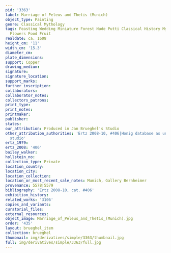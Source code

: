 ```yaml
---
pid: '3363'
label: Marriage of Peleus and Thetis (Munich)
object_type: Painting
genre: Classical Mythology
tags: Feasting Wedding Miniature Forest Nude Putti Classical History Mythological
  Flowers Food Fruit
realdate: ca. 1608
height_cm: '11'
width_cm: '15.3'
diameter_cm: 
plate_dimensions: 
support: Copper
drawing_medium: 
signature: 
signature_location: 
support_marks: 
further_inscription: 
collaborators: 
collaborator_notes: 
collectors_patrons: 
print_type: 
print_notes: 
printmaker: 
publisher: 
states: 
our_attribution: Produced in Jan Brueghel's Studio
other_attribution_authorities: 'Ertz 2008-10, #406|Honig database as uncertain, possibly
  studio'
ertz_1979: 
ertz_2008: '406'
bailey_walker: 
hollstein_no: 
collection_type: Private
location_country: 
location_city: 
location_collection: 
location_or_most_recent_sale_notes: Munich, Gallery Bernheimer
provenance: 5578|5579
bibliography: 'Ertz 2008-10, cat. #406'
exhibition_history: 
related_works: '3106'
copies_and_variants: 
curatorial_files: 
external_resources: 
object_image: Marriage_of_Peleus_and_Thetis_(Munich).jpg
order: '435'
layout: brueghel_item
collection: brueghel
thumbnail: img/derivatives/simple/3363/thumbnail.jpg
full: img/derivatives/simple/3363/full.jpg
---
```

